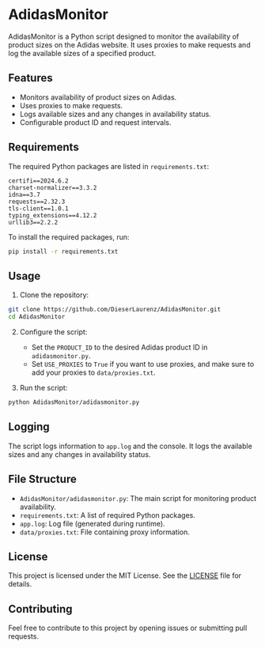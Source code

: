 
# AdidasMonitor

AdidasMonitor is a Python script designed to monitor the availability of product sizes on the Adidas website. It uses proxies to make requests and log the available sizes of a specified product.

## Features

- Monitors availability of product sizes on Adidas.
- Uses proxies to make requests.
- Logs available sizes and any changes in availability status.
- Configurable product ID and request intervals.

## Requirements

The required Python packages are listed in `requirements.txt`:

```plaintext
certifi==2024.6.2
charset-normalizer==3.3.2
idna==3.7
requests==2.32.3
tls-client==1.0.1
typing_extensions==4.12.2
urllib3==2.2.2
```

To install the required packages, run:

```bash
pip install -r requirements.txt
```

## Usage

1. Clone the repository:

```bash
git clone https://github.com/DieserLaurenz/AdidasMonitor.git
cd AdidasMonitor
```

2. Configure the script:
   - Set the `PRODUCT_ID` to the desired Adidas product ID in `adidasmonitor.py`.
   - Set `USE_PROXIES` to `True` if you want to use proxies, and make sure to add your proxies to `data/proxies.txt`.

3. Run the script:

```bash
python AdidasMonitor/adidasmonitor.py
```

## Logging

The script logs information to `app.log` and the console. It logs the available sizes and any changes in availability status.

## File Structure

- `AdidasMonitor/adidasmonitor.py`: The main script for monitoring product availability.
- `requirements.txt`: A list of required Python packages.
- `app.log`: Log file (generated during runtime).
- `data/proxies.txt`: File containing proxy information.

## License

This project is licensed under the MIT License. See the [LICENSE](LICENSE) file for details.

## Contributing

Feel free to contribute to this project by opening issues or submitting pull requests.
